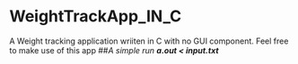 # WeightTrackApp_IN_C
A Weight tracking application wriiten in C with no GUI component. Feel free to make use of this app
##*A simple run* 
**_a.out < input.txt_**
